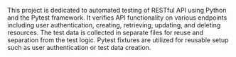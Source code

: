 This project is dedicated to automated testing of RESTful API using Python and the Pytest framework. It verifies API functionality on various endpoints including user authentication, creating, retrieving, updating, and deleting resources.
The test data is collected in separate files for reuse and separation from the test logic.
Pytest fixtures are utilized for reusable setup such as user authentication or test data creation.
